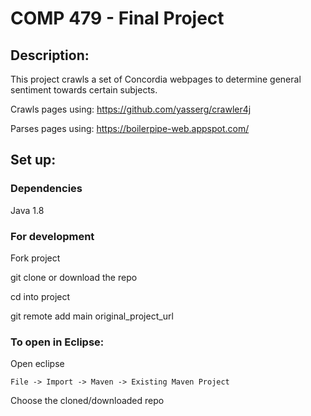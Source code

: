 # COMP 479 - Final Project

## Description:
This project crawls a set of Concordia webpages to determine general sentiment towards certain subjects.

Crawls pages using: https://github.com/yasserg/crawler4j

Parses pages using: https://boilerpipe-web.appspot.com/

## Set up:

### Dependencies
Java 1.8

### For development
Fork project

git clone or download the repo

cd into project

git remote add main original_project_url

### To open in Eclipse:
Open eclipse

`File -> Import -> Maven -> Existing Maven Project`

Choose the cloned/downloaded repo
